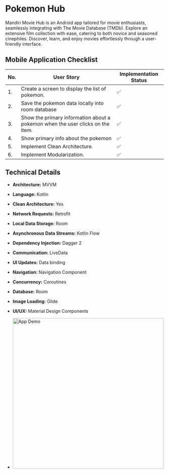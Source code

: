 # **Pokemon Hub**

Mandiri Movie Hub is an Android app tailored for movie enthusiasts, seamlessly integrating with The Movie Database (TMDb). Explore an extensive film collection with ease, catering to both novice and seasoned cinephiles. Discover, learn, and enjoy movies effortlessly through a user-friendly interface.



## Mobile Application Checklist

| No. | User Story                                                                     | Implementation Status |
|-----|--------------------------------------------------------------------------------|-----------------------|
| 1.  | Create a screen to display the list of pokemon.                                | :white_check_mark:    |
| 2.  | Save the pokemon data locally into room database                               | :white_check_mark:    |
| 3.  | Show the primary information about a pokemon when the user clicks on the item. | :white_check_mark:    |
| 4.  | Show primary info about the pokemon                                            | :white_check_mark:    |
| 5.  | Implement Clean Architecture.                                                  | :white_check_mark:    |
| 6.  | Implement Modularization.                                                      | :white_check_mark:    |


## Technical Details

- **Architecture:** MVVM
- **Language:** Kotlin
- **Clean Architecture:** Yes
- **Network Requests:** Retrofit
- **Local Data Storage:** Room 
- **Asynchronous Data Streams:** Kotlin Flow
- **Dependency Injection:** Dagger 2
- **Communication:** LiveData
- **UI Updates:** Data binding
- **Navigation:** Navigation Component
- **Concurrency:** Coroutines
- **Database:** Room
- **Image Loading:** Glide
- **UI/UX:** Material Design Components

- <img src="https://blog.cleancoder.com/uncle-bob/images/2012-08-13-the-clean-architecture/CleanArchitecture.jpg" alt="App Demo" width="480">

